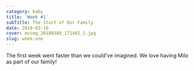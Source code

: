 ```yaml
---
category: baby
title: 'Week #1'
subTitle: The Start of Our Family
date: 2018-03-10
cover: mvimg_20180308_171402_2.jpg
slug: week-one
---
```

The first week went faster than we could've imagined. We love having Milo as part of our family!
